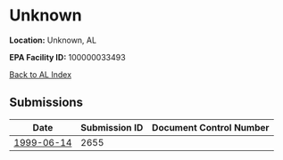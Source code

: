 # Unknown

**Location:** Unknown, AL

**EPA Facility ID:** 100000033493

[Back to AL Index](../../index.md)

## Submissions

| Date | Submission ID | Document Control Number |
|------|--------------|-------------------------|
| [1999-06-14](submissions/2655.md) | 2655 |  |
